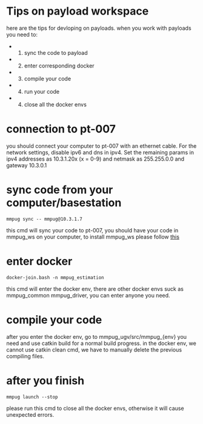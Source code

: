 Tips on payload workspace
===========================

here are the tips for devloping on payloads. when you work with payloads you need to:
* 1. sync the code to payload
* 2. enter corresponding docker
* 3. compile your code
* 4. run your code
* 4. close all the docker envs

# connection to pt-007
you should connect your computer to pt-007 with an ethernet cable. For the network settings, disable ipv6 and dns in ipv4. Set the remaining params in ipv4 addresses as 10.3.1.20x (x = 0-9) and netmask as 255.255.0.0 and gateway 10.3.0.1

# sync code from your computer/basestation
    mmpug sync -- mmpug@10.3.1.7 
this cmd will sync your code to pt-007, you should have your code in mmpug_ws on your computer, to install mmpug_ws please follow [this](https://bitbucket.org/castacks/mmpug_ugv/src/develop/docs/getting_started.md) 


# enter docker
    docker-join.bash -n mmpug_estimation 
this cmd will enter the docker env, there are other docker envs suck as mmpug_common mmpug_driver, you can enter anyone you need.

# compile your code
after you enter the docker env, go to mmpug_ugv/src/mmpug_{env} you need and use catkin build for a normal build progress. 
in the docker env, we cannot use catkin clean cmd, we have to manually delete the previous compiling files.

# after you finish
    mmpug launch --stop 
please run this cmd to close all the docker envs, otherwise it will cause unexpected errors.
